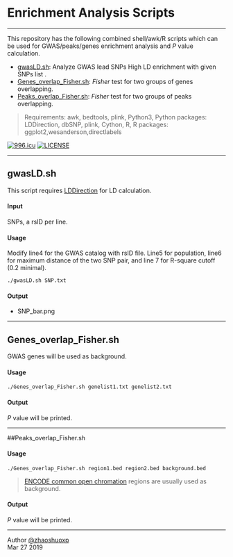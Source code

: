 # Enrichment Analysis Scripts

-----
This repository has the following combined shell/awk/R scripts which can be used for GWAS/peaks/genes enrichment analysis and *P* value calculation.

 * [gwasLD.sh](https://github.com/zhaoshuoxp/Enrichment-Analysis#gwasLDsh): Analyze GWAS lead SNPs High LD enrichment with given SNPs list .
 * [Genes_overlap_Fisher.sh](https://github.com/zhaoshuoxp/Enrichment-Analysis#genes_overlap_fishersh): *Fisher* test for two groups of genes overlapping.
 * [Peaks_overlap_Fisher.sh](https://github.com/zhaoshuoxp/Enrichment-Analysis#peaks_overlap_fishersh): *Fisher* test for two groups of peaks overlapping.

> Requirements:
awk, bedtools, plink, Python3, Python packages: LDDirection, dbSNP, plink, Cython, R, R packages: ggplot2,wesanderson,directlabels

[![996.icu](https://img.shields.io/badge/link-996.icu-red.svg)](https://996.icu) [![LICENSE](https://img.shields.io/badge/license-Anti%20996-blue.svg)](https://github.com/996icu/996.ICU/blob/master/LICENSE)

----

## gwasLD.sh

This script requires [LDDirection](https://github.com/MikeDacre/LDDirection) for LD calculation. 

#### Input

SNPs, a rsID per line.

#### Usage

Modify line4 for the GWAS catalog with rsID file. Line5 for population, line6 for maximum distance of the two SNP pair, and line 7 for R-square cutoff (0.2 minimal).

```
./gwasLD.sh SNP.txt
```

#### Output

- SNP_bar.png



-----
## Genes_overlap_Fisher.sh 
GWAS genes will be used as background.
#### Usage

    ./Genes_overlap_Fisher.sh genelist1.txt genelist2.txt

#### Output

*P* value will be printed.



------
##Peaks_overlap_Fisher.sh

#### Usage

    ./Genes_overlap_Fisher.sh region1.bed region2.bed background.bed

> [ENCODE common open chromation](https://github.com/milospjanic/fisherTestForGenomicOverlapsMilosPjanicMod/blob/master/background.bed.gz) regions are usually used as background.

#### Output

*P* value will be printed.



------

Author [@zhaoshuoxp](https://github.com/zhaoshuoxp)  
Mar 27 2019  

